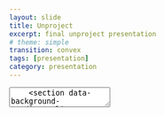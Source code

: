 ```yaml
---
layout: slide
title: Unproject
excerpt: final unproject presentation
# theme: simple
transition: convex
tags: [presentation]
category: presentation
---
```

<section data-markdown>
  <textarea data-template>
    <section data-background-gradient="linear-gradient(to bottom, #f7e78b, #79f2d2)">
    🦀
    ---
    <section data-background-gradient="linear-gradient(to bottom, #79f2d2, #3ca5cf)">
    🐚
    ---
    <section data-background-gradient="linear-gradient(to bottom, #3ca5cf, #2747c4)">
    🐋
    ---
    <section data-background-gradient="linear-gradient(to bottom, #2747c4, #070d4a)">
    🪸
  </textarea>
</section>
